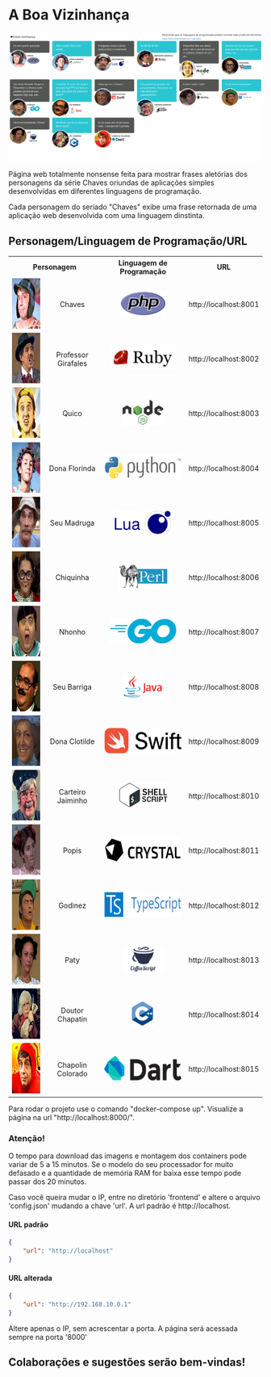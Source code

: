 # A Boa Vizinhança

![alt](frontend/img/screenshot.gif) 

Página web totalmente nonsense feita para mostrar frases aletórias dos personagens da série Chaves oriundas de aplicações simples desenvolvidas em diferentes linguagens de programação. 

Cada personagem do seriado "Chaves" exibe uma frase retornada de uma aplicação web desenvolvida com uma linguagem dinstinta. 

## Personagem/Linguagem de Programação/URL

<table>
    <tr>
        <th colspan="2" style="text-align: center;">Personagem</th>
        <th style="text-align: center;">Linguagem de Programação</th>
        <th style="text-align: center;">URL</th>
    </tr>
    <tr>
        <td style="text-align: center;"><img src="frontend/img/chaves.png" alt="Chaves" height="100"></td>
        <td style="text-align: center;">Chaves</td>
        <td style="text-align: center;"><img src="frontend/img/php.png" alt="PHP" height="50"></td>
        <td style="text-align: center;">http://localhost:8001</td>
    </tr>
    <tr>
        <td style="text-align: center;"><img src="frontend/img/professor-girafales.png" alt="Professor Girafales" height="100"></td>
        <td style="text-align: center;">Professor Girafales</td>
        <td style="text-align: center;"><img src="frontend/img/ruby.png" alt="Ruby" height="50"></td>
        <td style="text-align: center;">http://localhost:8002</td>
    </tr>
    <tr>
        <td style="text-align: center;"><img src="frontend/img/quico.png" alt="Quico" height="100"></td>
        <td style="text-align: center;">Quico</td>
        <td style="text-align: center;"><img src="frontend/img/nodejs.png" alt="Node.JS" height="50"></td>
        <td style="text-align: center;">http://localhost:8003</td>
    </tr>
    <tr>
        <td style="text-align: center;"><img src="frontend/img/dona-florinda.png" alt="Dona Florinda" height="100"></td>
        <td style="text-align: center;">Dona Florinda</td>
        <td style="text-align: center;"><img src="frontend/img/python.png" alt="Python" height="50"></td>
        <td style="text-align: center;">http://localhost:8004</td>
    </tr>
    <tr>
        <td style="text-align: center;"><img src="frontend/img/seu-madruga.png" alt="Seu Madruga" height="100"></td>
        <td style="text-align: center;">Seu Madruga</td>
        <td style="text-align: center;"><img src="frontend/img/lua.png" alt="Lua" height="50"></td>
        <td style="text-align: center;">http://localhost:8005</td>
    </tr>
    <tr>
        <td style="text-align: center;"><img src="frontend/img/chiquinha.png" alt="Chiquinha" height="100"></td>
        <td style="text-align: center;">Chiquinha</td>
        <td style="text-align: center;"><img src="frontend/img/perl.png" alt="Perl" height="50"></td>
        <td style="text-align: center;">http://localhost:8006</td>
    </tr>
    <tr>
        <td style="text-align: center;"><img src="frontend/img/nhonho.png" alt="Nhonho" height="100"></td>
        <td style="text-align: center;">Nhonho</td>
        <td style="text-align: center;"><img src="frontend/img/go.png" alt="Go" height="50"></td>
        <td style="text-align: center;">http://localhost:8007</td>
    </tr>
    <tr>
        <td style="text-align: center;"><img src="frontend/img/seu-barriga.png" alt="Seu Barriga" height="100"></td>
        <td style="text-align: center;">Seu Barriga</td>
        <td style="text-align: center;"><img src="frontend/img/java.png" alt="Java" height="50"></td>
        <td style="text-align: center;">http://localhost:8008</td>
    </tr>
    <tr>
        <td style="text-align: center;"><img src="frontend/img/dona-clotilde.png" alt="Dona Clotilde" height="100"></td>
        <td style="text-align: center;">Dona Clotilde</td>
        <td style="text-align: center;"><img src="frontend/img/swift.png" alt="Swift" height="50"></td>
        <td style="text-align: center;">http://localhost:8009</td>
    </tr>
    <tr>
        <td style="text-align: center;"><img src="frontend/img/jaiminho.png" alt="Carteiro Jaiminho" height="100"></td>
        <td style="text-align: center;">Carteiro Jaiminho</td>
        <td style="text-align: center;"><img src="frontend/img/sh.png" alt="Shell Script" height="50"></td>
        <td style="text-align: center;">http://localhost:8010</td>
    </tr>
    <tr>
        <td style="text-align: center;"><img src="frontend/img/popis.png" alt="Popis" height="100"></td>
        <td style="text-align: center;">Popis</td>
        <td style="text-align: center;"><img src="frontend/img/crystal.png" alt="Crystal" height="50"></td>
        <td style="text-align: center;">http://localhost:8011</td>
    </tr>
    <tr>
        <td style="text-align: center;"><img src="frontend/img/godinez.png" alt="Godinez" height="100"></td>
        <td style="text-align: center;">Godinez</td>
        <td style="text-align: center;"><img src="frontend/img/typescript.png" alt="TypeScript" height="50"></td>
        <td style="text-align: center;">http://localhost:8012</td>
    </tr>
    <tr>
        <td style="text-align: center;"><img src="frontend/img/paty.png" alt="Paty" height="100"></td>
        <td style="text-align: center;">Paty</td>
        <td style="text-align: center;"><img src="frontend/img/coffeescript.png" alt="CoffeeScript" height="50"></td>
        <td style="text-align: center;">http://localhost:8013</td>
    </tr>
    <tr>
        <td style="text-align: center;"><img src="frontend/img/dr-chapatin.png" alt="Doutor Chapatin" height="100"></td>
        <td style="text-align: center;">Doutor Chapatin</td>
        <td style="text-align: center;"><img src="frontend/img/c++.png" alt="C++" height="50"></td>
        <td style="text-align: center;">http://localhost:8014</td>
    </tr>
    <tr>
        <td style="text-align: center;"><img src="frontend/img/chapolin-colorado.png" alt="Chapolin Colorado" height="100"></td>
        <td style="text-align: center;">Chapolin Colorado</td>
        <td style="text-align: center;"><img src="frontend/img/dart.png" alt="Dart" height="50"></td>
        <td style="text-align: center;">http://localhost:8015</td>
    </tr>
</table>
 
 

Para rodar o projeto use o comando "docker-compose up". Visualize a página na url "http://localhost:8000/". 

### Atenção! 
O tempo para download das imagens e montagem dos containers pode variar de 5 a 15 minutos. Se o modelo do seu processador for muito defasado e a quantidade de memória RAM for baixa esse tempo pode passar dos 20 minutos. 

Caso você queira mudar o IP, entre no diretório 'frontend' e altere o arquivo 'config.json' mudando a chave 'url'. 
A url padrão é http://localhost. 

#### URL padrão

```json
{
    "url": "http://localhost"
}
``` 

#### URL alterada

```json
{
    "url": "http://192.168.10.0.1"
}
``` 

Altere apenas o IP, sem acrescentar a porta. A página será acessada sempre na porta '8000'

## Colaborações e sugestões serão bem-vindas! 
